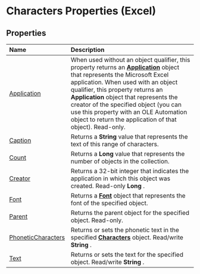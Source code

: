 
# Characters Properties (Excel)

## Properties



|**Name**|**Description**|
|:-----|:-----|
|[Application](b67b835c-9324-04ed-4d7f-e1756e6fe7f8.md)|When used without an object qualifier, this property returns an  **[Application](19b73597-5cf9-4f56-8227-b5211f657f6f.md)** object that represents the Microsoft Excel application. When used with an object qualifier, this property returns an **Application** object that represents the creator of the specified object (you can use this property with an OLE Automation object to return the application of that object). Read-only.|
|[Caption](8724563d-2954-2141-de30-f5058912e060.md)|Returns a  **String** value that represents the text of this range of characters.|
|[Count](0fabbbe3-5c4a-c215-1bc0-201ee5971fb0.md)|Returns a  **Long** value that represents the number of objects in the collection.|
|[Creator](99eb693a-3b61-5cb2-2f61-e0ead578aa57.md)|Returns a 32-bit integer that indicates the application in which this object was created. Read-only  **Long** .|
|[Font](0e6ff63c-ba3e-eae2-85c6-a1e56ac61317.md)|Returns a  **[Font](f4788ba4-1c4c-2f03-4d73-194bc9316825.md)** object that represents the font of the specified object.|
|[Parent](6c0dac76-03b6-8c55-1cb3-f88211c81f27.md)|Returns the parent object for the specified object. Read-only.|
|[PhoneticCharacters](05e5cfa5-aef8-c413-29e4-3c608bd4f953.md)|Returns or sets the phonetic text in the specified  **[Characters](128c9ee4-8ba3-6d22-ad0f-9f20be1e24af.md)** object. Read/write **String** .|
|[Text](bf4461d6-5c22-5c36-cd61-ff0f0493a5e3.md)|Returns or sets the text for the specified object. Read/write  **String** .|
